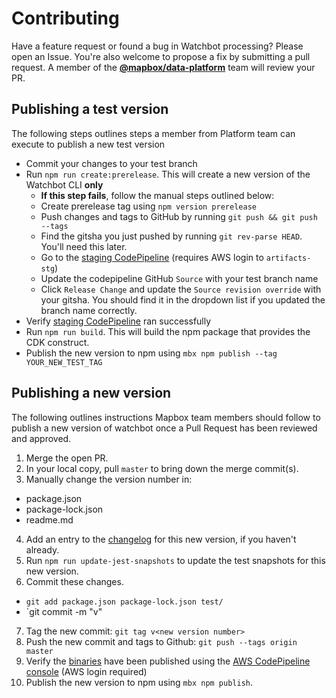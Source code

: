 # Contributing

Have a feature request or found a bug in Watchbot processing? Please open an Issue. You're also welcome to propose a fix by submitting a pull request.
A member of the [**@mapbox/data-platform**](https://github.com/orgs/mapbox/teams/data-platform) team will review your PR.

## Publishing a test version
The following steps outlines steps a member from Platform team can execute to publish a new test version 

* Commit your changes to your test branch
* Run `npm run create:prerelease`. This will create a new version of the Watchbot CLI **only**
  * **If this step fails**, follow the manual steps outlined below:
  * Create prerelease tag using `npm version prerelease`
  * Push changes and tags to GitHub by running `git push && git push --tags`
  * Find the gitsha you just pushed by running `git rev-parse HEAD`. You'll need this later.
  * Go to the [staging CodePipeline](https://us-east-1.console.aws.amazon.com/codesuite/codepipeline/pipelines/watchbot-pipeline/view?region=us-east-1) (requires AWS login to `artifacts-stg`)
  * Update the codepipeline GitHub `Source` with your test branch name
  * Click `Release Change` and update the `Source revision override` with your gitsha. You should find it in the dropdown list if you updated the branch name correctly.
* Verify [staging CodePipeline](https://us-east-1.console.aws.amazon.com/codesuite/codepipeline/pipelines/watchbot-pipeline/view?region=us-east-1) ran successfully
* Run `npm run build`. This will build the npm package that provides the CDK construct.
* Publish the new version to npm using `mbx npm publish --tag YOUR_NEW_TEST_TAG`

## Publishing a new version

The following outlines instructions Mapbox team members should follow to publish a new version of watchbot
once a Pull Request has been reviewed and approved.

1. Merge the open PR.
2. In your local copy, pull `master` to bring down the merge commit(s).
3. Manually change the version number in:
  - package.json
  - package-lock.json
  - readme.md
4. Add an entry to the [changelog](./changelog.md) for this new version, if you haven't already.
5. Run `npm run update-jest-snapshots` to update the test snapshots for this new version.
6. Commit these changes.
  - `git add package.json package-lock.json test/`
  - `git commit -m "v<new version number>"
7. Tag the new commit: `git tag v<new version number>`
8. Push the new commit and tags to Github: `git push --tags origin master`
9. Verify the [binaries](./docs/watchbot-binaries.md) have been published using the [AWS CodePipeline console](https://console.aws.amazon.com/codesuite/codepipeline/pipelines) (AWS login required)
10. Publish the new version to npm using `mbx npm publish`.
